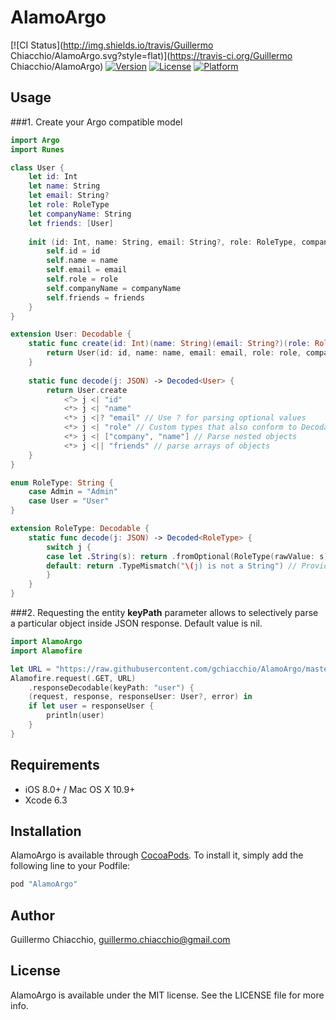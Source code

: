 # AlamoArgo

[![CI Status](http://img.shields.io/travis/Guillermo Chiacchio/AlamoArgo.svg?style=flat)](https://travis-ci.org/Guillermo Chiacchio/AlamoArgo)
[![Version](https://img.shields.io/cocoapods/v/AlamoArgo.svg?style=flat)](http://cocoapods.org/pods/AlamoArgo)
[![License](https://img.shields.io/cocoapods/l/AlamoArgo.svg?style=flat)](http://cocoapods.org/pods/AlamoArgo)
[![Platform](https://img.shields.io/cocoapods/p/AlamoArgo.svg?style=flat)](http://cocoapods.org/pods/AlamoArgo)

## Usage

###1. Create your Argo compatible model

```swift
import Argo
import Runes

class User {
    let id: Int
    let name: String
    let email: String?
    let role: RoleType
    let companyName: String
    let friends: [User]
    
    init (id: Int, name: String, email: String?, role: RoleType, companyName: String, friends: [User]) {
        self.id = id
        self.name = name
        self.email = email
        self.role = role
        self.companyName = companyName
        self.friends = friends
    }
}

extension User: Decodable {
    static func create(id: Int)(name: String)(email: String?)(role: RoleType)(companyName: String)(friends: [User]) -> User {
        return User(id: id, name: name, email: email, role: role, companyName: companyName, friends: friends)
    }
    
    static func decode(j: JSON) -> Decoded<User> {
        return User.create
            <^> j <| "id"
            <*> j <| "name"
            <*> j <|? "email" // Use ? for parsing optional values
            <*> j <| "role" // Custom types that also conform to Decodable just work
            <*> j <| ["company", "name"] // Parse nested objects
            <*> j <|| "friends" // parse arrays of objects
    }
}

enum RoleType: String {
    case Admin = "Admin"
    case User = "User"
}

extension RoleType: Decodable {
    static func decode(j: JSON) -> Decoded<RoleType> {
        switch j {
        case let .String(s): return .fromOptional(RoleType(rawValue: s))
        default: return .TypeMismatch("\(j) is not a String") // Provide an Error message for a string type mismatch
        }
    }
}
```

###2. Requesting the entity
**keyPath** parameter allows to selectively parse a particular object inside JSON response. Default value is nil.

```swift
import AlamoArgo
import Alamofire

let URL = "https://raw.githubusercontent.com/gchiacchio/AlamoArgo/master/userdata.json"
Alamofire.request(.GET, URL)
	.responseDecodable(keyPath: "user") { 
	(request, response, responseUser: User?, error) in
	if let user = responseUser {
		println(user)	}
}
```

## Requirements

- iOS 8.0+ / Mac OS X 10.9+
- Xcode 6.3

## Installation

AlamoArgo is available through [CocoaPods](http://cocoapods.org). To install
it, simply add the following line to your Podfile:

```ruby
pod "AlamoArgo"
```

## Author

Guillermo Chiacchio, guillermo.chiacchio@gmail.com

## License

AlamoArgo is available under the MIT license. See the LICENSE file for more info.
